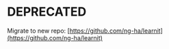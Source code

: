 # DEPRECATED
Migrate to new repo: [https://github.com/ng-ha/learnit](https://github.com/ng-ha/learnit)
